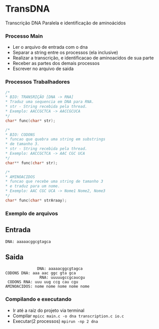 # TransDNA
Transcrição DNA Paralela e identificação de aminoácidos

### Processo Main

- Ler o arquivo de entrada com o dna
- Separar a string entre os processos (ela inclusive)
- Realizar a transcrição, e identificacao de aminoacidos de sua parte
- Receber as partes dos demais processos
- Escrever no arquivo de saida


### Processos Trabalhadores 

```C
/*
* BIO: TRANSRIÇÂO [DNA -> RNA]
* Traduz uma sequencia em DNA para RNA.
* str - String recebida pela thread.
* Exemplo: AACCGCTCA -> AACCGCUCA 
*/
char* func(char* str);
```

 
```C
/*
* BIO: CODONS
* funcao que quebra uma string em substrings
* de tamanho 3.
* str - String recebida pela thread.
* Exemplo: AACCGCTCA -> AAC CGC UCA 
*/
char** func(char* str);
```

```C
/*
* AMINOACIDOS
* funcao que recebe uma string de tamanho 3
* e traduz para um nome.
* Exemplo: AAC CGC UCA -> Nome1 Nome2, Nome3 
*/
char* func(char* strAraay);
```

### Exemplo de arquivos
Entrada
-
    DNA: aaaaacggcgtagca

Saida
-      
                  DNA: aaaaacggcgtagca
    CODONS DNA: aaa aac ggc gta gca
                   RNA: uuuuugccgcaucgu
     CODONS RNA: uuu uug ccg cau cgu
    AMINOACIDOS: nome nome nome nome nome

### Compilando e executando
- Ir até a raíz do projeto via terminal
- Compilar `mpicc main.c -o dna transcription.c io.c`
- Executar(2 processos) `mpirun -np 2 dna`